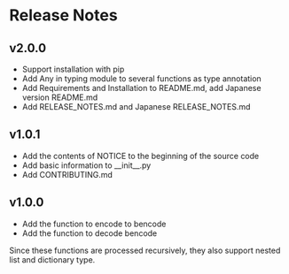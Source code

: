 # Release Notes

## v2.0.0

* Support installation with pip
* Add Any in typing module to several functions as type annotation
* Add Requirements and Installation to README.md, add Japanese version README.md
* Add RELEASE_NOTES.md and Japanese RELEASE_NOTES.md

## v1.0.1

* Add the contents of NOTICE to the beginning of the source code
* Add basic information to \_\_init\_\_.py
* Add CONTRIBUTING.md

## v1.0.0

* Add the function to encode to bencode
* Add the function to decode bencode

Since these functions are processed recursively, they also support nested list and dictionary type.
